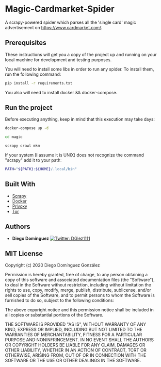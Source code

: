 # Magic-Cardmarket-Spider

A scrapy-powered spider which parses all the 'single card' magic advertisement on https://www.cardmarket.com/.

## Prerequisites

These instructions will get you a copy of the project up and running on your local machine for development and testing purposes.

You will need to install some libs in order to run any spider. To install them, run the following command:

```bash
pip install -r requirements.txt
```

You also will need to install docker && docker-compose.

## Run the project

Before executing anything, keep in mind that this execution may take days:

```bash
docker-compose up -d

cd magic

scrapy crawl mkm
```

If your system (I assume it is UNIX) does not recognize the command "scrapy" add it to your path:

```bash
PATH="${PATH}:${HOME}/.local/bin"
```

## Built With

* [Scrapy](https://scrapy.org/)
* [Docker](https://www.docker.com/)
* [Privoxy](https://www.privoxy.org/)
* [Tor](https://www.torproject.org/)

## Authors

* **Diego Dominguez**   <a href="https://twitter.com/DGlez1111" target="_blank">
    <img alt="Twitter: DGlez1111" src="https://img.shields.io/twitter/follow/DGlez1111.svg?style=social" />
  </a>

## MIT License

Copyright (c) 2020 Diego Domínguez González

Permission is hereby granted, free of charge, to any person obtaining a copy
of this software and associated documentation files (the "Software"), to deal
in the Software without restriction, including without limitation the rights
to use, copy, modify, merge, publish, distribute, sublicense, and/or sell
copies of the Software, and to permit persons to whom the Software is
furnished to do so, subject to the following conditions:

The above copyright notice and this permission notice shall be included in all
copies or substantial portions of the Software.

THE SOFTWARE IS PROVIDED "AS IS", WITHOUT WARRANTY OF ANY KIND, EXPRESS OR
IMPLIED, INCLUDING BUT NOT LIMITED TO THE WARRANTIES OF MERCHANTABILITY,
FITNESS FOR A PARTICULAR PURPOSE AND NONINFRINGEMENT. IN NO EVENT SHALL THE
AUTHORS OR COPYRIGHT HOLDERS BE LIABLE FOR ANY CLAIM, DAMAGES OR OTHER
LIABILITY, WHETHER IN AN ACTION OF CONTRACT, TORT OR OTHERWISE, ARISING FROM,
OUT OF OR IN CONNECTION WITH THE SOFTWARE OR THE USE OR OTHER DEALINGS IN THE
SOFTWARE.
